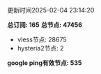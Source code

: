 更新时间2025-02-04 23:14:20

**总订阅: 165**
**总节点: 47456**
- vless节点: 28675
- hysteria2节点: 2

**google ping有效节点: 535**
